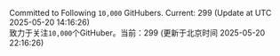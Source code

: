 Committed to Following `10,000` GitHubers. Current: <!-- FOLLOWING_COUNT -->299<!-- FOLLOWING_COUNT --> (Update at UTC <!-- LAST_UPDATED -->2025-05-20 14:16:26<!-- LAST_UPDATED -->)<br>
致力于关注`10,000`个GitHuber。当前：<!-- FOLLOWING_COUNT -->299<!-- FOLLOWING_COUNT --> (更新于北京时间 <!-- LAST_UPDATED_CST -->2025-05-20 22:16:26<!-- LAST_UPDATED_CST -->)
